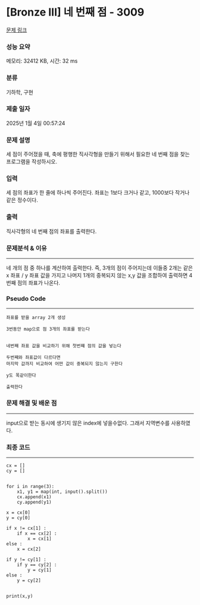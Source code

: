 # [Bronze III] 네 번째 점 - 3009 

[문제 링크](https://www.acmicpc.net/problem/3009) 

### 성능 요약

메모리: 32412 KB, 시간: 32 ms

### 분류

기하학, 구현

### 제출 일자

2025년 1월 4일 00:57:24

### 문제 설명

<p>세 점이 주어졌을 때, 축에 평행한 직사각형을 만들기 위해서 필요한 네 번째 점을 찾는 프로그램을 작성하시오.</p>

### 입력 

 <p>세 점의 좌표가 한 줄에 하나씩 주어진다. 좌표는 1보다 크거나 같고, 1000보다 작거나 같은 정수이다.</p>

### 출력 

 <p>직사각형의 네 번째 점의 좌표를 출력한다.</p>


###  문제분석 & 이유
---

네 개의 점 중 하나를 계산하여 출력한다. 
즉, 3개의 점이 주어지는데 이들중 2개는 같은 x 좌표 / y 좌표 값을 가지고
나머지 1개의 중복되지 않는 x,y 값을 조합하여 출력하면 
4번째 점의 좌표가 나온다.


###  Pseudo Code

---

```
좌표를 받을 array 2개 생성

3번동안 map으로 점 3개의 좌표를 받는다


네번째 좌표 값을 비교하기 위해 첫번쨰 점의 값을 넣는다

두번째와 좌표값이 다르다면
마지막 값까지 비교하여 어떤 값이 중복되지 않는지 구한다

y도 똑같이한다

출력한다

```


###  문제 해결 및 배운 점
---
input으로 받는 동시에 생기지 않은 index에 넣을수없다. 
그래서 지역변수를 사용하였다.

### 최종 코드
---

```
cx = []
cy = []


for i in range(3):
    x1, y1 = map(int, input().split())
    cx.append(x1)
    cy.append(y1)

x = cx[0]
y = cy[0]

if x != cx[1] :
    if x == cx[2] :
        x = cx[1]
else :
    x = cx[2]

if y != cy[1] :
    if y == cy[2] :
        y = cy[1]
else :
    y = cy[2]


print(x,y)
```

